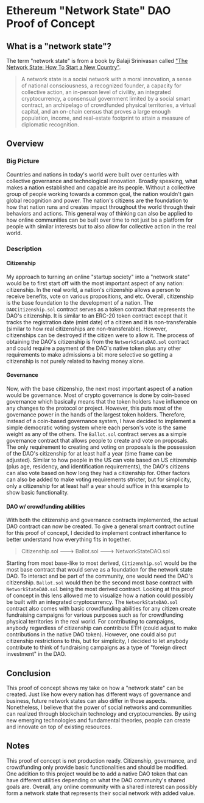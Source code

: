 # Ethereum "Network State" DAO Proof of Concept
## What is a "network state"?
The term "network state" is from a book by Balaji Srinivasan called ["The Network State: How To Start a New Country"](https://thenetworkstate.com/).
> A network state is a social network with a moral innovation, a sense of national consciousness, a recognized founder, a capacity for collective action, an in-person level of civility, an integrated cryptocurrency, a consensual government limited by a social smart contract, an archipelago of crowdfunded physical territories, a virtual capital, and an on-chain census that proves a large enough population, income, and real-estate footprint to attain a measure of diplomatic recognition.
## Overview
### Big Picture
Countries and nations in today's world were built over centuries with collective governance and technological innovation. Broadly speaking, what makes a nation established and capable are its people. Without a collective group of people working towards a common goal, the nation wouldn't gain global recognition and power. The nation's citizens are the foundation to how that nation runs and creates impact throughout the world through their behaviors and actions. This general way of thinking can also be applied to how online communities can be built over time to not just be a platform for people with similar interests but to also allow for collective action in the real world.
### Description
#### Citizenship
My approach to turning an online "startup society" into a "network state" would be to first start off with the most important aspect of any nation: citizenship. In the real world, a nation's citizenship allows a person to receive benefits, vote on various propositions, and etc. Overall, citizenship is the base foundation to the development of a nation. The `DAOCitizenship.sol` contract serves as a token contract that represents the DAO's citizenship. It is similar to an ERC-20 token contract except that it tracks the registration date (mint date) of a citizen and it is non-transferable (similar to how real citizenships are non-transferable). However, citizenships can be destroyed if the citizen were to allow it. The process of obtaining the DAO's citizenship is from the `NetworkStateDAO.sol` contract and could require a payment of the DAO's native token plus any other requirements to make admissions a bit more selective so getting a citizenship is not purely related to having money alone.
#### Governance
Now, with the base citizenship, the next most important aspect of a nation would be governance. Most of crypto governance is done by coin-based governance which basically means that the token holders have influence on any changes to the protocol or project. However, this puts most of the governance power in the hands of the largest token holders. Therefore, instead of a coin-based governance system, I have decided to implement a simple democratic voting system where each person's vote is the same weight as any of the others. The `Ballot.sol` contract serves as a simple governance contract that allows people to create and vote on proposals. The only requirement to creating and voting on proposals is the possession of the DAO's citizenship for at least half a year (time frame can be adjusted). Similar to how people in the US can vote based on US citizenship (plus age, residency, and identification requirements), the DAO's citizens can also vote based on how long they had a citizenship for. Other factors can also be added to make voting requirements stricter, but for simplicity, only a citizenship for at least half a year should suffice in this example to show basic functionality. 
#### DAO w/ crowdfunding abilities
With both the citizenship and governance contracts implemented, the actual DAO contract can now be created. To give a general smart contract outline for this proof of concept, I decided to implement contract inheritance to better understand how everything fits in together.
> Citizenship.sol ---> Ballot.sol ---> NetworkStateDAO.sol

Starting from most base-like to most derived, `Citizenship.sol` would be the most base contract that would serve as a foundation for the network state DAO. To interact and be part of the community, one would need the DAO's citizenship. `Ballot.sol` would then be the second most base contract with `NetworkStateDAO.sol` being the most derived contract. Looking at this proof of concept in this lens allowed me to visualize how a nation could possibly be built with an integrated cryptocurrency. The `NetworkStateDAO.sol` contract also comes with basic crowdfunding abilities for any citizen create fundraising campaigns for various purposes such as for crowdfunding physical territories in the real world. For contributing to campaigns, anybody regardless of citizenship can contribute ETH (could adjust to make contributions in the native DAO token). However, one could also put citizenship restrictions to this, but for simplicity, I decided to let anybody contribute to think of fundraising campaigns as a type of "foreign direct investment" in the DAO.
## Conclusion
This proof of concept shows my take on how a "network state" can be created. Just like how every nation has different ways of governance and business, future network states can also differ in those aspects. Nonetheless, I believe that the power of social networks and communities can realized through blockchain technology and cryptocurrencies. By using new emerging technologies and fundamental theories, people can create and innovate on top of existing resources.
## Notes
This proof of concept is not production ready. Citizenship, governance, and crowdfunding only provide basic functionalities and should be modified. One addition to this project would be to add a native DAO token that can have different utilities depending on what the DAO community's shared goals are. Overall, any online community with a shared interest can possibly form a network state that represents their social network with added value. 

